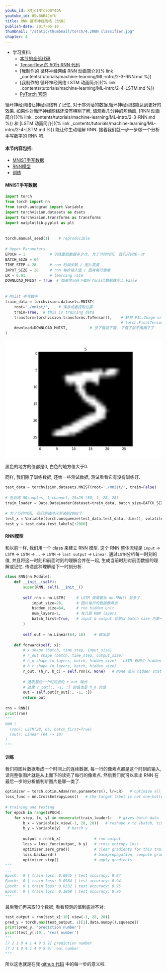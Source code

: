 ```yaml
---
youku_id: XMjc1NTczODY4OA
youtube_id: 8SvB6B4JmfU
title: RNN 循环神经网络 (分类)
publish-date: 2017-05-10
thumbnail: "/static/thumbnail/torch/4.2RNN classifier.jpg"
chapter: 4
---
```


* 学习资料:
  * [本节的全部代码](https://github.com/MorvanZhou/PyTorch-Tutorial/blob/master/tutorial-contents/402_RNN_classifier.py)
  * [Tensorflow 的 50行 RNN 代码](https://github.com/MorvanZhou/Tensorflow-Tutorial/blob/master/tutorial-contents/402_RNN_classification.py)
  * [我制作的 循环神经网络 RNN 动画简介]({% link _contents/tutorials/machine-learning/ML-intro/2-3-RNN.md %})
  * [我制作的 循环神经网络 LSTM 动画简介]({% link _contents/tutorials/machine-learning/ML-intro/2-4-LSTM.md %})
  * [PyTorch 官网](http://pytorch.org/)

循环神经网络让神经网络有了记忆, 对于序列话的数据,循环神经网络能达到更好的效果. 如果你对循环神经网络还没有特别了解, 请观看几分钟的短动画,
[RNN 动画简介]({% link _contents/tutorials/machine-learning/ML-intro/2-3-RNN.md %}) 和
[LSTM 动画简介]({% link _contents/tutorials/machine-learning/ML-intro/2-4-LSTM.md %}) 能让你生动理解 RNN.
接着我们就一步一步做一个分析手写数字的 RNN 吧.


#### 本节内容包括:

* [MNIST手写数据](#mnist)
* [RNN模型](#RNN)
* [训练](#train)



<h4 class="tut-h4-pad" id="mnist">MNIST手写数据</h4>

```python
import torch
from torch import nn
from torch.autograd import Variable
import torchvision.datasets as dsets
import torchvision.transforms as transforms
import matplotlib.pyplot as plt


torch.manual_seed(1)    # reproducible

# Hyper Parameters
EPOCH = 1           # 训练整批数据多少次, 为了节约时间, 我们只训练一次
BATCH_SIZE = 64
TIME_STEP = 28      # rnn 时间步数 / 图片高度
INPUT_SIZE = 28     # rnn 每步输入值 / 图片每行像素
LR = 0.01           # learning rate
DOWNLOAD_MNIST = True  # 如果你已经下载好了mnist数据就写上 Fasle


# Mnist 手写数字
train_data = torchvision.datasets.MNIST(
    root='./mnist/',    # 保存或者提取位置
    train=True,  # this is training data
    transform=torchvision.transforms.ToTensor(),    # 转换 PIL.Image or numpy.ndarray 成
                                                    # torch.FloatTensor (C x H x W), 训练的时候 normalize 成 [0.0, 1.0] 区间
    download=DOWNLOAD_MNIST,          # 没下载就下载, 下载了就不用再下了
)
```

<img class="course-image" src="/static/results/torch/4-1-1.png">

黑色的地方的值都是0, 白色的地方值大于0.

同样, 我们除了训练数据, 还给一些测试数据, 测试看看它有没有训练好.

```python
test_data = torchvision.datasets.MNIST(root='./mnist/', train=False)

# 批训练 50samples, 1 channel, 28x28 (50, 1, 28, 28)
train_loader = Data.DataLoader(dataset=train_data, batch_size=BATCH_SIZE, shuffle=True)

# 为了节约时间, 我们测试时只测试前2000个
test_x = Variable(torch.unsqueeze(test_data.test_data, dim=1), volatile=True).type(torch.FloatTensor)[:2000]/255.   # shape from (2000, 28, 28) to (2000, 1, 28, 28), value in range(0,1)
test_y = test_data.test_labels[:2000]
```


<h4 class="tut-h4-pad" id="RNN">RNN模型</h4>

和以前一样, 我们用一个 class 来建立 RNN 模型. 这个 RNN 整体流程是 `input` -> `LSTM` -> `LSTM` -> ... -> `LSTM` ->  `last output` -> `Linear`.
通过`LSTM`分析每一时刻的值, 并且将这一时刻和前面时刻的理解合并在一起, 生成当前时刻对前面数据的理解或记忆. 传递这种理解给下一时刻分析.

```python
class RNN(nn.Module):
    def __init__(self):
        super(RNN, self).__init__()

        self.rnn = nn.LSTM(     # LSTM 效果要比 nn.RNN() 好多了
            input_size=28,      # 图片每行的数据像素点
            hidden_size=64,     # rnn hidden unit
            num_layers=1,       # 有几层 RNN layers
            batch_first=True,   # input & output 会是以 batch size 为第一维度的特征集 e.g. (batch, time_step, input_size)
        )

        self.out = nn.Linear(64, 10)    # 输出层

    def forward(self, x):
        # x shape (batch, time_step, input_size)
        # r_out shape (batch, time_step, output_size)
        # h_n shape (n_layers, batch, hidden_size)   LSTM 有两个 hidden states, h_n 是分线, h_c 是主线
        # h_c shape (n_layers, batch, hidden_size)
        r_out, (h_n, h_c) = self.rnn(x, None)   # None 表示 hidden state 会用全0的 state

        # 选取最后一个时间点的 r_out 输出
        # 这里 r_out[:, -1, :] 的值也是 h_n 的值
        out = self.out(r_out[:, -1, :])
        return out

rnn = RNN()
print(rnn)
"""
RNN (
  (rnn): LSTM(28, 64, batch_first=True)
  (out): Linear (64 -> 10)
)
"""
```

<h4 class="tut-h4-pad" id="train">训练</h4>

我们将图片数据看成一个时间上的连续数据, 每一行的像素点都是这个时刻的输入, 读完整张图片就是从上而下的读完了每行的像素点.
然后我们就可以拿出 RNN 在最后一步的分析值判断图片是哪一类了.

```python
optimizer = torch.optim.Adam(rnn.parameters(), lr=LR)   # optimize all parameters
loss_func = nn.CrossEntropyLoss()   # the target label is not one-hotted

# training and testing
for epoch in range(EPOCH):
    for step, (x, y) in enumerate(train_loader):   # gives batch data
        b_x = Variable(x.view(-1, 28, 28))   # reshape x to (batch, time_step, input_size)
        b_y = Variable(y)   # batch y

        output = rnn(b_x)               # rnn output
        loss = loss_func(output, b_y)   # cross entropy loss
        optimizer.zero_grad()           # clear gradients for this training step
        loss.backward()                 # backpropagation, compute gradients
        optimizer.step()                # apply gradients
"""
...
Epoch:  0 | train loss: 0.0945 | test accuracy: 0.94
Epoch:  0 | train loss: 0.0984 | test accuracy: 0.94
Epoch:  0 | train loss: 0.0332 | test accuracy: 0.95
Epoch:  0 | train loss: 0.1868 | test accuracy: 0.96
"""
```

最后我们再来取10个数据, 看看预测的值到底对不对:

```python
test_output = rnn(test_x[:10].view(-1, 28, 28))
pred_y = torch.max(test_output, 1)[1].data.numpy().squeeze()
print(pred_y, 'prediction number')
print(test_y[:10], 'real number')
"""
[7 2 1 0 4 1 4 9 5 9] prediction number
[7 2 1 0 4 1 4 9 5 9] real number
"""
```

所以这也就是在我 [github 代码](https://github.com/MorvanZhou/PyTorch-Tutorial/blob/master/tutorial-contents/402_RNN_classifier.py) 中的每一步的意义啦.
